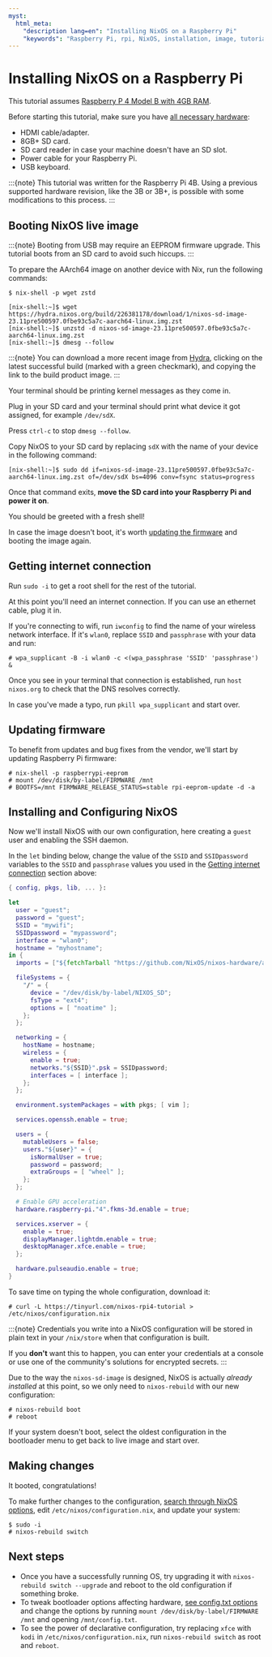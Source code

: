 ```yaml
---
myst:
  html_meta:
    "description lang=en": "Installing NixOS on a Raspberry Pi"
    "keywords": "Raspberry Pi, rpi, NixOS, installation, image, tutorial"
---
```



# Installing NixOS on a Raspberry Pi

This tutorial assumes [Raspberry P 4 Model B with 4GB RAM](https://www.raspberrypi.org/products/raspberry-pi-4-model-b/).

Before starting this tutorial, make sure you have
[all necessary hardware](https://projects.raspberrypi.org/en/projects/raspberry-pi-setting-up/1):

- HDMI cable/adapter.
- 8GB+ SD card.
- SD card reader in case your machine doesn't have an SD slot.
- Power cable for your Raspberry Pi.
- USB keyboard.

:::{note}
This tutorial was written for the Raspberry Pi 4B. Using a previous supported hardware revision, like the 3B or 3B+, is possible with some modifications to this process.
:::

## Booting NixOS live image

:::{note}
Booting from USB may require an EEPROM firmware upgrade. This tutorial boots from an SD card to avoid such hiccups.
:::

To prepare the AArch64 image on another device with Nix, run the following commands:

```shell-session
$ nix-shell -p wget zstd

[nix-shell:~]$ wget https://hydra.nixos.org/build/226381178/download/1/nixos-sd-image-23.11pre500597.0fbe93c5a7c-aarch64-linux.img.zst
[nix-shell:~]$ unzstd -d nixos-sd-image-23.11pre500597.0fbe93c5a7c-aarch64-linux.img.zst
[nix-shell:~]$ dmesg --follow
```

:::{note}
You can download a more recent image from [Hydra](https://hydra.nixos.org/job/nixos/trunk-combined/nixos.sd_image.aarch64-linux),
clicking on the latest successful build (marked with a green checkmark), and copying the link to the build product image.
:::

Your terminal should be printing kernel messages as they come in.

Plug in your SD card and your terminal should print what device it got assigned, for example `/dev/sdX`.

Press `ctrl-c` to stop `dmesg --follow`.

Copy NixOS to your SD card by replacing `sdX` with the name of your device in the following command:

```console
[nix-shell:~]$ sudo dd if=nixos-sd-image-23.11pre500597.0fbe93c5a7c-aarch64-linux.img.zst of=/dev/sdX bs=4096 conv=fsync status=progress
```

Once that command exits, **move the SD card into your Raspberry Pi and power it on**.

You should be greeted with a fresh shell!

In case the image doesn't boot, it's worth [updating the firmware](https://www.raspberrypi.org/documentation/computers/raspberry-pi.html#updating-the-bootloader) and booting the image again.

## Getting internet connection

Run `sudo -i` to get a root shell for the rest of the tutorial.

At this point you'll need an internet connection. If you can use an ethernet cable, plug it in.

If you're connecting to wifi, run `iwconfig` to find the name of your wireless network interface. If it's `wlan0`, replace `SSID` and `passphrase` with your data and run:

```shell-session
# wpa_supplicant -B -i wlan0 -c <(wpa_passphrase 'SSID' 'passphrase') &
```

Once you see in your terminal that connection is established, run `host nixos.org` to check that the DNS resolves correctly.

In case you've made a typo, run `pkill wpa_supplicant` and start over.

## Updating firmware

To benefit from updates and bug fixes from the vendor, we'll start by updating Raspberry Pi firmware:

```shell-session
# nix-shell -p raspberrypi-eeprom
# mount /dev/disk/by-label/FIRMWARE /mnt
# BOOTFS=/mnt FIRMWARE_RELEASE_STATUS=stable rpi-eeprom-update -d -a
```

## Installing and Configuring NixOS
Now we'll install NixOS with our own configuration, here creating a `guest` user and enabling the SSH daemon.

In the `let` binding below, change the value of the `SSID` and `SSIDpassword` variables to the `SSID` and `passphrase` values you used in the [Getting internet connection](#Getting-internet-connection) section above:

```nix
{ config, pkgs, lib, ... }:

let
  user = "guest";
  password = "guest";
  SSID = "mywifi";
  SSIDpassword = "mypassword";
  interface = "wlan0";
  hostname = "myhostname";
in {
  imports = ["${fetchTarball "https://github.com/NixOS/nixos-hardware/archive/936e4649098d6a5e0762058cb7687be1b2d90550.tar.gz" }/raspberry-pi/4"];

  fileSystems = {
    "/" = {
      device = "/dev/disk/by-label/NIXOS_SD";
      fsType = "ext4";
      options = [ "noatime" ];
    };
  };

  networking = {
    hostName = hostname;
    wireless = {
      enable = true;
      networks."${SSID}".psk = SSIDpassword;
      interfaces = [ interface ];
    };
  };

  environment.systemPackages = with pkgs; [ vim ];

  services.openssh.enable = true;

  users = {
    mutableUsers = false;
    users."${user}" = {
      isNormalUser = true;
      password = password;
      extraGroups = [ "wheel" ];
    };
  };

  # Enable GPU acceleration
  hardware.raspberry-pi."4".fkms-3d.enable = true;

  services.xserver = {
    enable = true;
    displayManager.lightdm.enable = true;
    desktopManager.xfce.enable = true;
  };

  hardware.pulseaudio.enable = true;
}
```

To save time on typing the whole configuration, download it:

```shell-session
# curl -L https://tinyurl.com/nixos-rpi4-tutorial > /etc/nixos/configuration.nix
```

:::{note}
Credentials you write into a NixOS configuration will be stored in plain text in your `/nix/store` when that configuration is built.

If you **don't** want this to happen, you can enter your credentials at a console or use one of the community's solutions for encrypted secrets.
:::

Due to the way the `nixos-sd-image` is designed, NixOS is actually *already installed* at this point, so we only need to `nixos-rebuild` with our new configuration:

```shell-session
# nixos-rebuild boot
# reboot
```

If your system doesn't boot, select the oldest configuration in the bootloader menu to get back to live image and start over.

## Making changes

It booted, congratulations!

To make further changes to the configuration, [search through NixOS options](https://search.nixos.org/options),
edit `/etc/nixos/configuration.nix`, and update your system:

```shell-session
$ sudo -i
# nixos-rebuild switch
```

## Next steps

- Once you have a successfully running OS, try upgrading it with `nixos-rebuild switch --upgrade` and reboot to the old configuration if something broke.
- To tweak bootloader options affecting hardware, [see config.txt options](https://www.raspberrypi.org/documentation/configuration/config-txt/) and change the options by running `mount /dev/disk/by-label/FIRMWARE /mnt` and opening `/mnt/config.txt`.
- To see the power of declarative configuration, try replacing `xfce` with `kodi` in `/etc/nixos/configuration.nix`, run `nixos-rebuild switch` as root and `reboot`.
